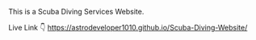 This is a Scuba Diving Services Website.

Live Link 👇
https://astrodeveloper1010.github.io/Scuba-Diving-Website/